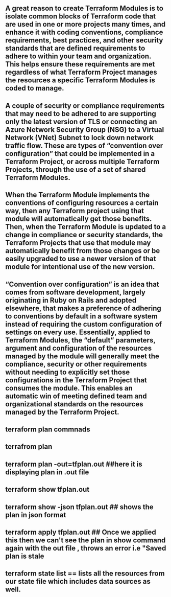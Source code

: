 ## A great reason to create Terraform Modules is to isolate common blocks of Terraform code that are used in one or more projects many times, and enhance it with coding conventions, compliance requirements, best practices, and other security standards that are defined requirements to adhere to within your team and organization. This helps ensure these requirements are met regardless of what Terraform Project manages the resources a specific Terraform Modules is coded to manage. 

## A couple of security or compliance requirements that may need to be adhered to are supporting only the latest version of TLS or connecting an Azure Network Security Group (NSG) to a Virtual Network (VNet) Subnet to lock down network traffic flow. These are types of “convention over configuration” that could be implemented in a Terraform Project, or across multiple Terraform Projects, through the use of a set of shared Terraform Modules.

## When the Terraform Module implements the conventions of configuring resources a certain way, then any Terraform project using that module will automatically get those benefits. Then, when the Terraform Module is updated to a change in compliance or security standards, the Terraform Projects that use that module may automatically benefit from those changes or be easily upgraded to use a newer version of that module for intentional use of the new version.

## “Convention over configuration” is an idea that comes from software development, largely originating in Ruby on Rails and adopted elsewhere, that makes a preference of adhering to conventions by default in a software system instead of requiring the custom configuration of settings on every use. Essentially, applied to Terraform Modules, the “default” parameters, argument and configuration of the resources managed by the module will generally meet the compliance, security or other requirements without needing to explicitly set those configurations in the Terraform Project that consumes the module. This enables an automatic win of meeting defined team and organizational standards on the resources managed by the Terraform Project. 

## terraform plan commnads
## terrafrom plan
## terraform plan -out=tfplan.out ##here it is displaying plan in .out file
## terraform show tfplan.out
## terraform show -json tfplan.out ## shows the plan in json format 
## terraform apply tfplan.out  ## Once we applied this then we can't see the plan in show command again with the out file , throws an error i.e "Saved plan is stale

## terraform state list == lists all the resources from our state file which includes data sources as well.